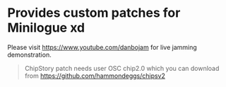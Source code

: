 # Provides custom patches for Minilogue xd

Please visit https://www.youtube.com/danbojam for live jamming demonstration.


> ChipStory patch needs user OSC chip2.0 which you can download from https://github.com/hammondeggs/chipsv2
